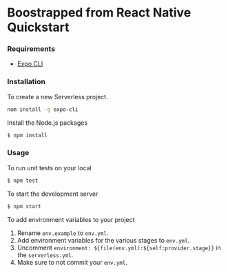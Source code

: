 # Boostrapped from React Native Quickstart
### Requirements

- [Expo CLI](https://henryharr.is/)

### Installation

To create a new Serverless project.

``` bash
nom install -g expo-cli
```

Install the Node.js packages

``` bash
$ npm install
```

### Usage

To run unit tests on your local

``` bash
$ npm test
```

To start the development server

``` bash
$ npm start
```

To add environment variables to your project

1. Rename `env.example` to `env.yml`.
2. Add environment variables for the various stages to `env.yml`.
3. Uncomment `environment: ${file(env.yml):${self:provider.stage}}` in the `serverless.yml`.
4. Make sure to not commit your `env.yml`.

